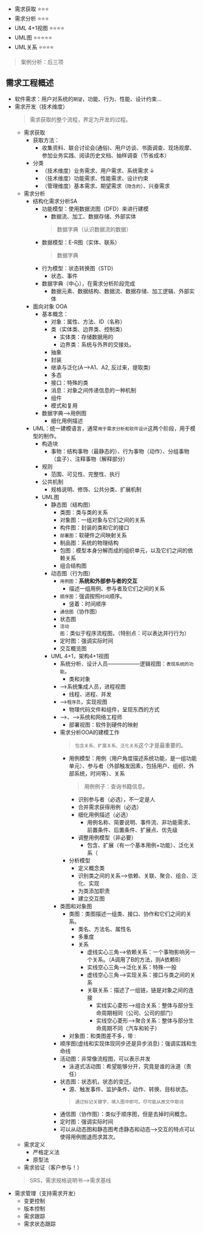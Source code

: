 
- 需求获取 ⭐⭐⭐
- 需求分析 ⭐⭐⭐
- UML 4+1视图 ⭐⭐⭐⭐
- UML图 ⭐⭐⭐⭐⭐
- UML关系 ⭐⭐⭐⭐

> 案例分析：后三项

## 需求工程概述
- 软件需求：用户对系统的`期望`，功能、行为、性能、设计约束...
- 需求开发（技术维度）
  > 需求获取的整个流程，界定为开发的过程。
  - 需求获取
    - 获取方法：
      - 收集资料、联合讨论会(通俗)、用户访谈、书面调查、现场观摩、参加业务实践、阅读历史文档、抽样调查（节省成本）
    - 分类
      - （技术维度）业务需求、用户需求、系统需求 ↓
      - （技术维度）功能需求、性能需求、设计约束
      - （管理维度）基本需求、期望需求（`隐含的`）、兴奋需求
  - 需求分析
    - 结构化需求分析SA
      - 功能模型：使用数据流图（DFD）来进行建模
        - 数据流、加工、数据存储、外部实体
        > 数据字典（认识数据流的数据）
      - 数据模型：E-R图（实体、联系）
        > 数据字典
      - 行为模型：状态转换图（STD）
        - 状态、事件
      - 数据字典（中心），在需求分析阶段完成
        - 数据元素、数据结构、数据流、数据存储、加工逻辑、外部实体
    - 面向对象 OOA
      - 基本概念：
        - 对象：属性、方法、ID（名称）
        - 类（实体类、边界类、控制类）
          - 实体类：存储数据用的
          - 边界类：系统与外界的交接处。
        - 抽象
        - 封装
        - 继承与泛化(A-->A1、A2, 反过来，提取类)
        - 多态
        - 接口：特殊的类
        - 消息：对象之间传递信息的一种机制
        - 组件
        - 模式和复用
      - 数据字典-->用例图
        - 细化用例描述
    - UML：统一建模语言，通常`用于需求分析和软件设计`这两个阶段，用于模型的制作。
      - 构造块
        - 事物：结构事物（最静态的）、行为事物（动作）、分组事物（盒子）、注释事物（解释部分）
      - 规则
        - 范围、可见性、完整性、执行
      - 公共机制
        - 规格说明、修饰、公共分类、扩展机制
      - UML图
        - 静态图（结构图）
          - 类图：类与类的关系
          - 对象图：一组对象与它们之间的关系
          - 构件图：封装的类和它的接口
          - `部署图`：软硬件之间映射关系
          - 制品图：系统的物理结构
          - 包图：模型本身分解而成的组织单元，以及它们之间的依赖关系
          - 组合结构图
        - 动态图（行为图）
          - `用例图`：**系统和外部参与者的交互**
            - 描述一组用例、参与者及它们之间的关系
          - `顺序图`：强调按照`时间`顺序。
            - 竖着：时间顺序
          - `通信图`（协作图）
          - 状态图
          - `活动图`：类似于程序流程图，（特别点：可以表达并行行为）
          - 定时图：强调实际时间
          - 交互概览图
        - UML 4+1，架构4+1视图
          - 系统分析、设计人员——————逻辑视图：`表现系统的功能`。
            - 类和对象
          - -->系统集成人员，进程视图
            - 线程、进程、并发
          - -->`程序员`，实现视图
            - 物理代码文件和组件，呈现东西的方式
          - -->、-->系统和网络工程师
            - 部署视图：软件到硬件的映射
          - 需求分析OOA的建模工作
            > `包含关系、扩展关系、泛化关系`这个才是最重要的。
            - 用例模型：用例（用户角度描述系统功能，是一组功能单元）、参与者（外部触发因素，包括用户、组织、外部系统，时间等）、关系
              > 用例例子：查询书籍信息。
              - 识别参与者（必选），不一定是人
              - 合并需求获得用例（必选）
              - 细化用例描述（必选）
                - 用例名称、简要说明、事件流、非功能需求、前置条件、后置条件、扩展点、优先级
              - 调整用例模型（非必要）
                - 包含、扩展（有一个基本用例+功能）、泛化关系（
            - 分析模型
              - 定义概念类
              - 识别类之间的关系-->依赖、关联、聚合、组合、泛化、实现
              - 为类添加职责
              - 建立交互图
          - 类图和对象图
            - 类图：类图描述一组类、接口、协作和它们之间的关系。
              - 类名、方法名、属性名
              - 多重度
              - 关系
                - 虚线实心三角-->依赖关系：一个事物影响另一个关系。（A调用了B的方法，则A依赖B）
                - 实线空心三角-->泛化关系：特殊-一般
                - 虚线空心三角-->实现关系：接口与类之间的关系
                - 关联关系：描述了一组链，链是对象之间的连接
                  - 实线实心菱形-->组合关系：整体与部分生命周期相同（公司、公司的部门）
                  - 实线空心菱形-->聚合关系：整体与部分生命周期不同（汽车和轮子）
            - 对象图：和类图差不多，带`：`
          - 顺序图(虚线和实现体现同步还是异步消息)：强调实践和生命线
          - 活动图：非常像流程图，可以表示并发
            - 泳道式活动图：希望能够分开，究竟是谁的泳道（责任）
          - 状态图：状态机，状态的变迁。
            - 源、触发事件、监护条件、动作、转换、目标状态。
            > `通过标记关键字，填入图中即可。尽可能从原文中取词`
          - 通信图（协作图）：类似于顺序图，但是去掉时间概念。
          - 定时图：强调实际时间
          - 可以从动态图和静态图考虑静态和动态-->交互的特点可以使得用例图退而求其次。
  - 需求定义
    - 严格定义法
    - 原型法
  - 需求验证（客户参与！）
  > SRS，需求规格说明书-->需求基线
- 需求管理（支持需求开发）
  - 变更控制
  - 版本控制
  - 需求跟踪
  - 需求状态跟踪

